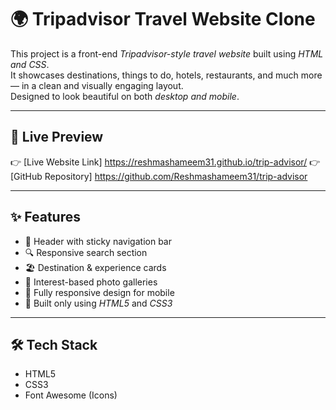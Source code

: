 # 🌍 Tripadvisor Travel Website Clone

This project is a front-end *Tripadvisor-style travel website* built using *HTML and CSS*.  
It showcases destinations, things to do, hotels, restaurants, and much more — in a clean and visually engaging layout.  
Designed to look beautiful on both *desktop and mobile*.

---

## 📸 Live Preview

👉 [Live Website Link]   https://reshmashameem31.github.io/trip-advisor/
👉 [GitHub Repository]   https://github.com/Reshmashameem31/trip-advisor

---

## ✨ Features

- 🧭 Header with sticky navigation bar  
- 🔍 Responsive search section  
- 🏖️ Destination & experience cards  
- 🎡 Interest-based photo galleries  
- 📱 Fully responsive design for mobile  
- 🧱 Built only using *HTML5* and *CSS3*

---

## 🛠️ Tech Stack

- HTML5  
- CSS3  
- Font Awesome (Icons)
